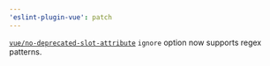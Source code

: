 ```yaml
---
'eslint-plugin-vue': patch
---
```


[`vue/no-deprecated-slot-attribute`](https://eslint.vuejs.org/rules/no-deprecated-slot-attribute.html) `ignore` option now supports regex patterns.
